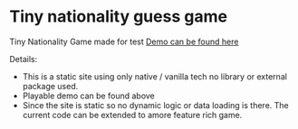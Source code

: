 # Tiny nationality guess game

Tiny Nationality Game made for test
[Demo can be found here](https://zakhc.github.io/TinyNationalityGame/)

Details:
- This is a static site using only native / vanilla tech no library or external package used.
- Playable demo can be found above
- Since the site is static so no dynamic logic or data loading is there. The current code can be extended to amore feature rich game.
